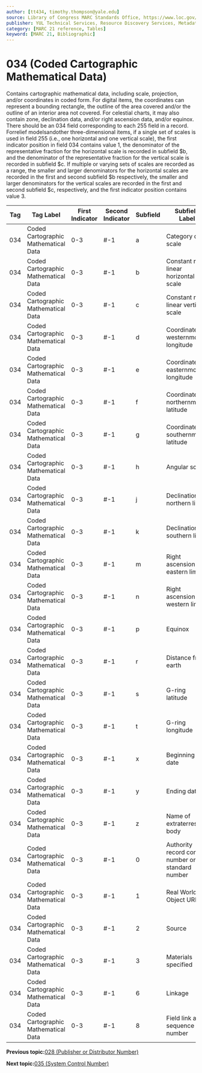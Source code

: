 ```yaml
---
author: [tt434, timothy.thompson@yale.edu]
source: Library of Congress MARC Standards Office, https://www.loc.gov/marc/bibliographic/bd034.html
publisher: YUL Technical Services, Resource Discovery Services, Metadata Services Unit
category: [MARC 21 reference, Tables]
keyword: [MARC 21, Bibliographic]
---
```


# 034 \(Coded Cartographic Mathematical Data\)

Contains cartographic mathematical data, including scale, projection, and/or coordinates in coded form. For digital items, the coordinates can represent a bounding rectangle, the outline of the area covered and/or the outline of an interior area not covered. For celestial charts, it may also contain zone, declination data, and/or right ascension data, and/or equinox. There should be an 034 field corresponding to each 255 field in a record. Forrelief modelsandother three-dimensional items, if a single set of scales is used in field 255 \(i.e., one horizontal and one vertical scale\), the first indicator position in field 034 contains value 1, the denominator of the representative fraction for the horizontal scale is recorded in subfield $b, and the denominator of the representative fraction for the vertical scale is recorded in subfield $c. If multiple or varying sets of scales are recorded as a range, the smaller and larger denominators for the horizontal scales are recorded in the first and second subfield $b respectively, the smaller and larger denominators for the vertical scales are recorded in the first and second subfield $c, respectively, and the first indicator position contains value 3.

|Tag|Tag Label|First Indicator|Second Indicator|Subfield|Subfield Label|Repeatable|
|---|---------|---------------|----------------|--------|--------------|----------|
|034|Coded Cartographic Mathematical Data|0-3|\#-1|a|Category of scale|F|
|034|Coded Cartographic Mathematical Data|0-3|\#-1|b|Constant ratio linear horizontal scale|T|
|034|Coded Cartographic Mathematical Data|0-3|\#-1|c|Constant ratio linear vertical scale|T|
|034|Coded Cartographic Mathematical Data|0-3|\#-1|d|Coordinates - westernmost longitude|F|
|034|Coded Cartographic Mathematical Data|0-3|\#-1|e|Coordinates - easternmost longitude|F|
|034|Coded Cartographic Mathematical Data|0-3|\#-1|f|Coordinates - northernmost latitude|F|
|034|Coded Cartographic Mathematical Data|0-3|\#-1|g|Coordinates - southernmost latitude|F|
|034|Coded Cartographic Mathematical Data|0-3|\#-1|h|Angular scale|T|
|034|Coded Cartographic Mathematical Data|0-3|\#-1|j|Declination - northern limit|F|
|034|Coded Cartographic Mathematical Data|0-3|\#-1|k|Declination - southern limit|F|
|034|Coded Cartographic Mathematical Data|0-3|\#-1|m|Right ascension - eastern limit|F|
|034|Coded Cartographic Mathematical Data|0-3|\#-1|n|Right ascension - western limit|F|
|034|Coded Cartographic Mathematical Data|0-3|\#-1|p|Equinox|F|
|034|Coded Cartographic Mathematical Data|0-3|\#-1|r|Distance from earth|F|
|034|Coded Cartographic Mathematical Data|0-3|\#-1|s|G-ring latitude|T|
|034|Coded Cartographic Mathematical Data|0-3|\#-1|t|G-ring longitude|T|
|034|Coded Cartographic Mathematical Data|0-3|\#-1|x|Beginning date|F|
|034|Coded Cartographic Mathematical Data|0-3|\#-1|y|Ending date|F|
|034|Coded Cartographic Mathematical Data|0-3|\#-1|z|Name of extraterrestrial body|F|
|034|Coded Cartographic Mathematical Data|0-3|\#-1|0|Authority record control number or standard number|T|
|034|Coded Cartographic Mathematical Data|0-3|\#-1|1|Real World Object URI|T|
|034|Coded Cartographic Mathematical Data|0-3|\#-1|2|Source|F|
|034|Coded Cartographic Mathematical Data|0-3|\#-1|3|Materials specified|F|
|034|Coded Cartographic Mathematical Data|0-3|\#-1|6|Linkage|F|
|034|Coded Cartographic Mathematical Data|0-3|\#-1|8|Field link and sequence number|T|

**Previous topic:**[028 \(Publisher or Distributor Number\)](../tables/028_bib_table.md)

**Next topic:**[035 \(System Control Number\)](../tables/035_bib_table.md)

